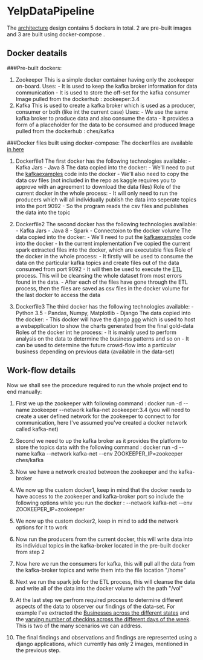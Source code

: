 # YelpDataPipeline
The [architecture](https://github.com/reachprajwal/YelpDataPipeline/blob/master/architecturalDesign.jpg) design contains 5 dockers in total. 2 are pre-built images and 3 are built using docker-compose .

## Docker deatails
###Pre-built dockers:

1. Zookeeper
        This is a simple docker container having only the zookeeper on-board.
            Uses:
                - It is used to keep the kafka broker information for data communication
                - It is used to store the off-set for the kafka consumer
            Image pulled from the dockerhub : zookeeper:3.4
2. Kafka 
        This is used to create a kafka broker which is used as a producer, consumer or both (like int the current case)
            Uses:
                - We use the same kafka broker to produce data and also consume the data
                - It provides a form of a placeholder for the data to be consumed and produced
            Image pulled from the dockerhub : ches/kafka


###Docker files built using docker-compose:
The dockerfiles are available [in here](https://github.com/reachprajwal/YelpDataPipeline/tree/master/Dockerfiles)

1. Dockerfile1
        The first docker has the following technologies available:
            - Kafka Jars
            - Java 8
        The data copied into the docker:
            - We'll need to put the [kafkaexamples](https://github.com/reachprajwal/YelpDataPipeline/tree/master/kafkaexamples) code into the docker
            - We'll also need to copy the data csv files (not included in the repo as kaggle requires you to approve with an agreement to download the data files)
        Role of the current docker in the whole process:
            - It will only need to run the producers which will all individually publish the data into seperate topics into the port 9092
            - So the program reads the csv files and publishes the data into the topic 
            
2. Dockerfile2
        The second docker has the following technologies available:
            - Kafka Jars
            - Java 8
            - Spark
            - Connectoion to the docker volume
        The data copied into the docker:
            - We'll need to put the [kafkaexamples](https://github.com/reachprajwal/YelpDataPipeline/tree/master/kafkaexamples) code into the docker
            - In the current implementation I've copied the current spark extracted files into the docker, which are executable files
        Role of the docker in the whole process:
            - It firstly will be used to consume the data on the particular kafka topics and create files out of the data consumed from port 9092
            - It will then be used to execute the [ETL](https://github.com/reachprajwal/YelpDataPipeline/blob/master/src/main/scala/yelpETL/yelpETL.scala) process. This will be cleansing the whole dataset from most errors found in the data.
            - After each of the files have gone through the ETL process, then the files are saved as csv files in the docker volume for the last docker to access the data
            
3. Dockerfile3
        The third docker has the following technologies available:
            - Python 3.5
            - Pandas, Numpy, Matplotlib
            - Django
        The data copied into the docker:
            - This docker will have the django [app](https://github.com/reachprajwal/YelpDataPipeline/tree/master/yelpApp) which is used to host a webapplication to show the charts generated from the final gold-data
        Roles of the docker int he process:
            - It is mainly used to perform analysis on the data to determine the business patterns and so on
            - It can be used to determine the future crowd-flow into a particular business depending on previous data (available in the data-set)
            
## Work-flow details
Now we shall see the procedure required to run the whole project end to end manually:

1. First we up the zookeeper with following command : docker run -d --name zookeeper --network kafka-net zookeeper:3.4 (you will need to create a user defined network for the zookeeper to connect to for communication, here I've assumed you've created a docker network called kafka-net)

2. Second we need to up the kafka broker as it provides the platform to store the topics data with the following command : docker run -d --name kafka --network kafka-net --env ZOOKEEPER_IP=zookeeper ches/kafka

3. Now we have a network created between the zookeeper and the kafka-broker 

4. We now up the custom docker1, keep in mind that the docker needs to have access to the zookeeper and kafka-broker port so include the following options while you run the docker : --network kafka-net --env ZOOKEEPER_IP=zookeeper
    
5. We now up the custom docker2, keep in mind to add the network options for it to work

6. Now run the producers from the current docker, this will write data into its individual topics in the kafka-broker located in the pre-built docker from step 2

7. Now here we run the consumers for kafka, this will pull all the data from the kafka-broker topics and write them into the file location "/home"

8. Next we run the spark job for the ETL process, this will cleanse the data and write all of the data into the docker volume with the path "/vol"

9. At the last step we perfrom required process to determine different aspects of the data to observer our findings of the data-set. For example I've extracted the [Businesses across the different states](https://github.com/reachprajwal/YelpDataPipeline/blob/master/yelpApp/charts/media/businesses.png) and the [varying number of checkins across the different days of the week](https://github.com/reachprajwal/YelpDataPipeline/blob/master/yelpApp/charts/media/checkings.png). This is two of the many scenarios we can address.

10. The final findings and observations and findings are represented using a django applications, which currently has only 2 images, mentioned in the previous step.

